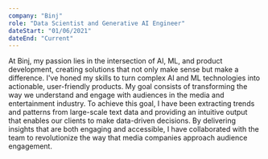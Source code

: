 ```yaml
---
company: "Binj"
role: "Data Scientist and Generative AI Engineer"
dateStart: "01/06/2021"
dateEnd: "Current"
---
```


At Binj, my passion lies in the intersection of AI, ML, and product development, creating solutions that not only make sense but make a difference. I've honed my skills to turn complex AI and ML technologies into actionable, user-friendly products. My goal consists of transforming the way we understand and engage with audiences in the media and entertainment industry. To achieve this goal, I have been extracting trends and patterns from large-scale text data and providing an intuitive output that enables our clients to make data-driven decisions. By delivering insights that are both engaging and accessible, I have collaborated with the team to revolutionize the way that media companies approach audience engagement.